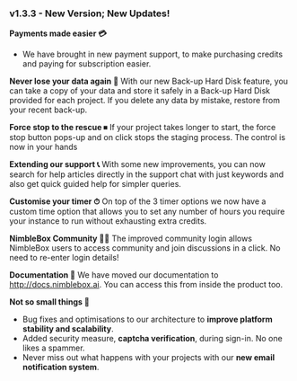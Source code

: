 ### v1.3.3 - New Version; New Updates! 

**Payments made easier 💳**
- We have brought in new payment support, to make purchasing credits and paying for subscription easier. 

**Never lose your data again 💾**
With our new Back-up Hard Disk feature, you can take a copy of your data and store it safely in a Back-up Hard Disk provided for each project. If you delete any data by mistake, restore from your recent back-up. 

**Force stop to the rescue ⏹**
If your project takes longer to start, the force stop button pops-up and on click stops the staging process. The control is now in your hands 

**Extending our support 📞**
With some new improvements, you can now search for help articles directly in the support chat with just keywords and also get quick guided help for simpler queries.

**Customise your timer ⏱**
On top of the 3 timer options we now have a custom time option that allows you to set any number of hours you require your instance to run without exhausting extra credits. 

**NimbleBox Community 👬🏽**
The improved community login allows NimbleBox users to access community and join discussions in a click. No need to re-enter login details!

**Documentation 📑**
We have moved our documentation to http://docs.nimblebox.ai. You can access this from inside the product too. 

**Not so small things 🧮**
- Bug fixes and optimisations to our architecture to **improve platform stability and scalability**.
- Added security measure, **captcha verification**, during sign-in. No one likes a spammer. 
- Never miss out what happens with your projects with our **new email notification system**. 
